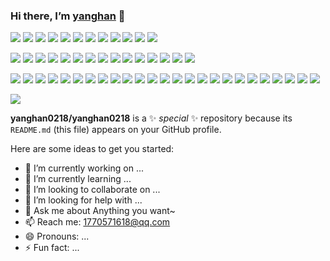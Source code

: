 ### Hi there, I’m [yanghan](https://github.com/yanghan0218) 👋

[![](https://img.shields.io/badge/Windows-10-blue?logo=windows&logoColor=white&textColor=000000)](https://www.microsoft.com/windows/get-windows-10)
[![](https://img.shields.io/badge/Linux-Ubuntu-blue?logo=ubuntu&logoColor=white)](https://ubuntu.com/)
[![](https://img.shields.io/badge/Linux-Centos-blue?logo=centos&logoColor=white)](https://www.centos.org/)
[![](https://img.shields.io/badge/MacOS-BigSur-blue?logo=apple&logoColor=white)](https://www.apple.com/)
[![](https://img.shields.io/badge/IDE-Visual%20Studio%20Code-blue?logo=visual-studio-code&logoColor=white)](https://code.visualstudio.com/)
[![](https://img.shields.io/badge/Intellij-Idea-blue?logo=jetbrains&logoColor=white)](https://www.jetbrains.com/idea/)
[![](https://img.shields.io/badge/IDE-Goland-blue?logo=jetbrains&logoColor=white)](https://www.jetbrains.com/go/)
[![](https://img.shields.io/badge/IDE-PyCharm-blue?logo=jetbrains&logoColor=white)](https://www.jetbrains.com/pycharm/)
[![](https://img.shields.io/badge/IDE-Clion-blue?logo=jetbrains&logoColor=white)](https://www.jetbrains.com/clion/)
[![](https://img.shields.io/badge/IDE-WebStorm-blue?logo=jetbrains&logoColor=white)](https://www.jetbrains.com/webstorm/)
[![](https://img.shields.io/badge/Andriod-Studio-blue?logo=android&logoColor=white)](https://developer.android.com/studio/)
[![](https://img.shields.io/badge/Linux-Vim-blue?logo=vim&logoColor=white)](https://www.vim.org/)

[![](https://img.shields.io/badge/-Java-007396?logo=java&logoColor=white)](https://www.java.com/)
[![](https://img.shields.io/badge/-Golang-f05032?logo=go&logoColor=white)](https://golang.org/)
[![](https://img.shields.io/badge/-C++-269539?logo=c%2B%2B&logoColor=white)](https://www.cplusplus.com/)
[![](https://img.shields.io/badge/-Rust-003545?logo=rust&logoColor=white)](https://www.rust-lang.org/)
[![](https://img.shields.io/badge/-Python-3776AB?logo=python&logoColor=white)](https://www.python.org/)
[![](https://img.shields.io/badge/-Scala-2496ED?logo=scala&logoColor=white)](https://www.scala-lang.org/)
[![](https://img.shields.io/badge/-JavaScript-f7e018?logo=javascript&logoColor=white)](https://www.ecma-international.org/)
[![](https://img.shields.io/badge/-HTML5-E34F26?logo=html5&logoColor=white)](https://html.spec.whatwg.org/)
[![](https://img.shields.io/badge/-CSS3-1572B6?logo=css3&logoColor=white)](https://www.w3.org/Style/CSS/)
[![](https://img.shields.io/badge/-Less-43853d?logo=less&logoColor=white)](https://lesscss.org/)
[![](https://img.shields.io/badge/-TypeScript-cb3837?logo=TypeScript&logoColor=white)](https://www.typescriptlang.org/)
[![](https://img.shields.io/badge/-Kotlin-2496ED?logo=kotlin&logoColor=white)](https://kotlinlang.org/)
[![](https://img.shields.io/badge/-Dart-003545?logo=dart&logoColor=white)](https://dart.dev/)
[![](https://img.shields.io/badge/-Lua-cb3837?logo=lua&logoColor=white)](https://www.lua.org/)
[![](https://img.shields.io/badge/-Shell-f05032?logo=powershell&logoColor=white)](https://www.shell.com/)

[![](https://img.shields.io/badge/-Spring-6DB33F?logo=spring&logoColor=white)](https://spring.io/projects/spring-framework/)
[![](https://img.shields.io/badge/-Docker-2496ED?logo=docker&logoColor=white)](https://www.docker.com/)
[![](https://img.shields.io/badge/-MySQL-003545?logo=mysql&logoColor=white)](https://www.mysql.com/)
[![](https://img.shields.io/badge/-NPM-cb3837?logo=npm&logoColor=white)](https://npmjs.com/)
[![](https://img.shields.io/badge/-Git-f05032?logo=git&logoColor=white)](https://git-scm.com/)
[![](https://img.shields.io/badge/-Vue.js-4fc08d?logo=vue.js&logoColor=white)](https://vuejs.org/)
[![](https://img.shields.io/badge/-React-cb3837?logo=React&logoColor=white)](https://reactjs.org/)
[![](https://img.shields.io/badge/-Electron-6DB33F?logo=electron&logoColor=white)](https://www.electronjs.org/)
[![](https://img.shields.io/badge/-Node.js-43853d?logo=Node.js&logoColor=white)](https://nodejs.org/)
[![](https://img.shields.io/badge/-Nginx-269539?logo=nginx&logoColor=white)](https://nginx.org/)
[![](https://img.shields.io/badge/-Kubenetes-2496ED?logo=kubernetes&logoColor=white)](https://kubernetes.io/)
[![](https://img.shields.io/badge/-ElasticSearch-005571?logo=elasticsearch&logoColor=white)](https://www.elastic.co/)
[![](https://img.shields.io/badge/-Redis-dc382d?logo=redis&logoColor=white)](https://redis.io/)
[![](https://img.shields.io/badge/-Flutter-007396?logo=flutter&logoColor=white)](https://flutter.dev/)
[![](https://img.shields.io/badge/-Gradle-f05032?logo=gradle&logoColor=white)](https://gradle.org/)
[![](https://img.shields.io/badge/-RabbitMQ-269539?logo=rabbitmq&logoColor=white)](https://www.rabbitmq.com/)
[![](https://img.shields.io/badge/-Yarn-2496ED?logo=yarn&logoColor=white)](https://yarnpkg.com/)
[![](https://img.shields.io/badge/-Webpack-3776AB?logo=webpack&logoColor=white)](https://webpack.js.org/)
[![](https://img.shields.io/badge/-MongoDB-6DB33F?logo=mongodb&logoColor=white)](https://www.mongodb.com/)
[![](https://img.shields.io/badge/-Bootstrap-cb3837?logo=bootstrap&logoColor=white)](https://getbootstrap.com/)
[![](https://img.shields.io/badge/-jQuery-003545?logo=jquery&logoColor=white)](https://jquery.com/)
[![](https://img.shields.io/badge/-Tensorflow-fcc624?logo=tensorflow&logoColor=white)](https://www.tensorflow.org/)
[![](https://img.shields.io/badge/-Keras-f05032?logo=keras&logoColor=white)](https://keras.io/)
[![](https://img.shields.io/badge/-PyTorch-269539?logo=pytorch&logoColor=white)](https://pytorch.org/)
[![](https://img.shields.io/badge/-Markdown-2496ED?logo=markdown&logoColor=white)](https://daringfireball.net/projects/markdown/)

[![](https://github-readme-stats.vercel.app/api?username=yanghan0218&show_icons=true&icon_color=87ceeb&title_color=ff69b4&text_color=718096&bg_color=ffffff00&hide_title=false)](https://github.com/yanghan0218)

**yanghan0218/yanghan0218** is a ✨ _special_ ✨ repository because its `README.md` (this file) appears on your GitHub profile.

Here are some ideas to get you started:

- 🔭 I’m currently working on ...
- 🌱 I’m currently learning ...
- 👯 I’m looking to collaborate on ...
- 🤔 I’m looking for help with ...
- 💬 Ask me about Anything you want~
- 📫 Reach me: 1770571618@qq.com
- 😄 Pronouns: ...
- ⚡ Fun fact: ...
